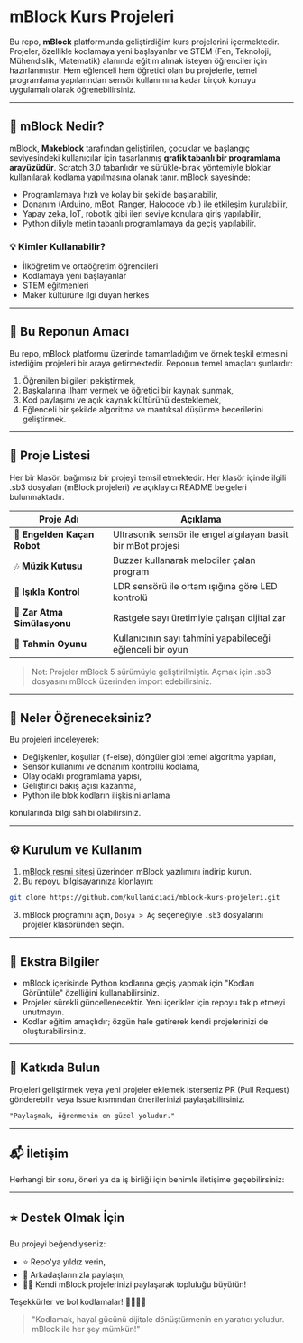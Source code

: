 # mBlock Kurs Projeleri

Bu repo, **mBlock** platformunda geliştirdiğim kurs projelerini içermektedir. Projeler, özellikle kodlamaya yeni başlayanlar ve STEM (Fen, Teknoloji, Mühendislik, Matematik) alanında eğitim almak isteyen öğrenciler için hazırlanmıştır. Hem eğlenceli hem öğretici olan bu projelerle, temel programlama yapılarından sensör kullanımına kadar birçok konuyu uygulamalı olarak öğrenebilirsiniz.

---

## 🔧 mBlock Nedir?

mBlock, **Makeblock** tarafından geliştirilen, çocuklar ve başlangıç seviyesindeki kullanıcılar için tasarlanmış **grafik tabanlı bir programlama arayüzüdür**. Scratch 3.0 tabanlıdır ve sürükle-bırak yöntemiyle bloklar kullanılarak kodlama yapılmasına olanak tanır. mBlock sayesinde:

- Programlamaya hızlı ve kolay bir şekilde başlanabilir,
- Donanım (Arduino, mBot, Ranger, Halocode vb.) ile etkileşim kurulabilir,
- Yapay zeka, IoT, robotik gibi ileri seviye konulara giriş yapılabilir,
- Python diliyle metin tabanlı programlamaya da geçiş yapılabilir.

### 💡 Kimler Kullanabilir?

- İlköğretim ve ortaöğretim öğrencileri
- Kodlamaya yeni başlayanlar
- STEM eğitmenleri
- Maker kültürüne ilgi duyan herkes

---

## 🚀 Bu Reponun Amacı

Bu repo, mBlock platformu üzerinde tamamladığım ve örnek teşkil etmesini istediğim projeleri bir araya getirmektedir. Reponun temel amaçları şunlardır:

1. Öğrenilen bilgileri pekiştirmek,
2. Başkalarına ilham vermek ve öğretici bir kaynak sunmak,
3. Kod paylaşımı ve açık kaynak kültürünü desteklemek,
4. Eğlenceli bir şekilde algoritma ve mantıksal düşünme becerilerini geliştirmek.

---

## 📁 Proje Listesi

Her bir klasör, bağımsız bir projeyi temsil etmektedir. Her klasör içinde ilgili .sb3 dosyaları (mBlock projeleri) ve açıklayıcı README belgeleri bulunmaktadır.

| Proje Adı | Açıklama |
|----------|----------|
| 🚗 **Engelden Kaçan Robot** | Ultrasonik sensör ile engel algılayan basit bir mBot projesi |
| 🎶 **Müzik Kutusu** | Buzzer kullanarak melodiler çalan program |
| 🔆 **Işıkla Kontrol** | LDR sensörü ile ortam ışığına göre LED kontrolü |
| 🎲 **Zar Atma Simülasyonu** | Rastgele sayı üretimiyle çalışan dijital zar |
| 🧠 **Tahmin Oyunu** | Kullanıcının sayı tahmini yapabileceği eğlenceli bir oyun |

> Not: Projeler mBlock 5 sürümüyle geliştirilmiştir. Açmak için .sb3 dosyasını mBlock üzerinden import edebilirsiniz.

---

## 🧠 Neler Öğreneceksiniz?

Bu projeleri inceleyerek:

- Değişkenler, koşullar (if-else), döngüler gibi temel algoritma yapıları,
- Sensör kullanımı ve donanım kontrollü kodlama,
- Olay odaklı programlama yapısı,
- Geliştirici bakış açısı kazanma,
- Python ile blok kodların ilişkisini anlama

konularında bilgi sahibi olabilirsiniz.

---

## ⚙️ Kurulum ve Kullanım

1. [mBlock resmi sitesi](https://www.mblock.cc/en-us) üzerinden mBlock yazılımını indirip kurun.
2. Bu repoyu bilgisayarınıza klonlayın:
```bash
git clone https://github.com/kullaniciadi/mblock-kurs-projeleri.git
```
3. mBlock programını açın, `Dosya > Aç` seçeneğiyle `.sb3` dosyalarını projeler klasöründen seçin.

---

## 📌 Ekstra Bilgiler

- mBlock içerisinde Python kodlarına geçiş yapmak için "Kodları Görüntüle" özelliğini kullanabilirsiniz.
- Projeler sürekli güncellenecektir. Yeni içerikler için repoyu takip etmeyi unutmayın.
- Kodlar eğitim amaçlıdır; özgün hale getirerek kendi projelerinizi de oluşturabilirsiniz.

---

## 🤝 Katkıda Bulun

Projeleri geliştirmek veya yeni projeler eklemek isterseniz PR (Pull Request) gönderebilir veya Issue kısmından önerilerinizi paylaşabilirsiniz.

```md
"Paylaşmak, öğrenmenin en güzel yoludur."
```

---

## 📬 İletişim

Herhangi bir soru, öneri ya da iş birliği için benimle iletişime geçebilirsiniz:



---

## ⭐ Destek Olmak İçin

Bu projeyi beğendiyseniz:
- ⭐ Repo'ya yıldız verin,
- 🔁 Arkadaşlarınızla paylaşın,
- 🧑‍💻 Kendi mBlock projelerinizi paylaşarak topluluğu büyütün!

Teşekkürler ve bol kodlamalar! 👩‍💻👨‍💻

> "Kodlamak, hayal gücünü dijitale dönüştürmenin en yaratıcı yoludur. mBlock ile her şey mümkün!"

